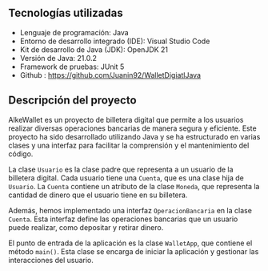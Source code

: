 ## Tecnologías utilizadas

* Lenguaje de programación: Java
* Entorno de desarrollo integrado (IDE): Visual Studio Code
* Kit de desarrollo de Java (JDK): OpenJDK 21
* Versión de Java: 21.0.2
* Framework de pruebas: JUnit 5
* Github : https://github.com/Juanin92/WalletDigiatlJava

## Descripción del proyecto

AlkeWallet es un proyecto de billetera digital que permite a los usuarios realizar diversas operaciones bancarias de manera segura y eficiente. Este proyecto ha sido desarrollado utilizando Java y se ha estructurado en varias clases y una interfaz para facilitar la comprensión y el mantenimiento del código.

La clase `Usuario` es la clase padre que representa a un usuario de la billetera digital. Cada usuario tiene una `Cuenta`, que es una clase hija de `Usuario`. La `Cuenta` contiene un atributo de la clase `Moneda`, que representa la cantidad de dinero que el usuario tiene en su billetera.

Además, hemos implementado una interfaz `OperacionBancaria` en la clase `Cuenta`. Esta interfaz define las operaciones bancarias que un usuario puede realizar, como depositar y retirar dinero.

El punto de entrada de la aplicación es la clase `WalletApp`, que contiene el método `main()`. Esta clase se encarga de iniciar la aplicación y gestionar las interacciones del usuario.
